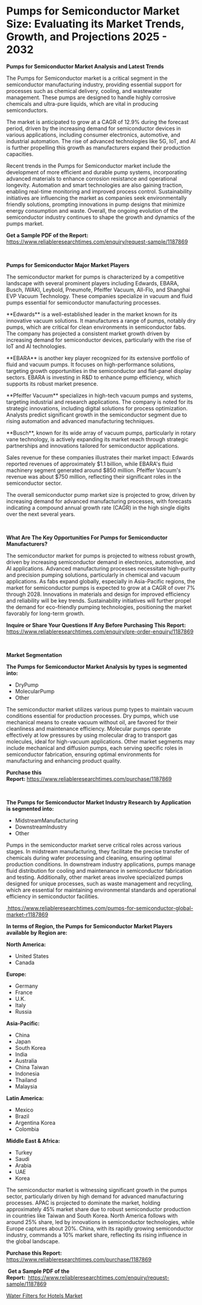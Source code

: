 <p><h1>Pumps for Semiconductor Market Size: Evaluating its Market Trends, Growth, and Projections 2025 - 2032</h1></p><p><strong>Pumps for Semiconductor Market Analysis and Latest Trends</strong></p>
<p><p>The Pumps for Semiconductor market is a critical segment in the semiconductor manufacturing industry, providing essential support for processes such as chemical delivery, cooling, and wastewater management. These pumps are designed to handle highly corrosive chemicals and ultra-pure liquids, which are vital in producing semiconductors. </p><p>The market is anticipated to grow at a CAGR of 12.9% during the forecast period, driven by the increasing demand for semiconductor devices in various applications, including consumer electronics, automotive, and industrial automation. The rise of advanced technologies like 5G, IoT, and AI is further propelling this growth as manufacturers expand their production capacities.</p><p>Recent trends in the Pumps for Semiconductor market include the development of more efficient and durable pump systems, incorporating advanced materials to enhance corrosion resistance and operational longevity. Automation and smart technologies are also gaining traction, enabling real-time monitoring and improved process control. Sustainability initiatives are influencing the market as companies seek environmentally friendly solutions, prompting innovations in pump designs that minimize energy consumption and waste. Overall, the ongoing evolution of the semiconductor industry continues to shape the growth and dynamics of the pumps market.</p></p>
<p><strong>Get a Sample PDF of the Report:&nbsp;</strong> <a href="https://www.reliableresearchtimes.com/enquiry/request-sample/1187869?utm_campaign=2230&utm_medium=2&utm_source=Github&utm_content=ia&utm_term=30032025&utm_id=pumps-for-semiconductor">https://www.reliableresearchtimes.com/enquiry/request-sample/1187869</a></p>
<p>&nbsp;</p>
<p><strong>Pumps for Semiconductor Major Market Players</strong></p>
<p><p>The semiconductor market for pumps is characterized by a competitive landscape with several prominent players including Edwards, EBARA, Busch, IWAKI, Leybold, Pneumofe, Pfeiffer Vacuum, All-Flo, and Shanghai EVP Vacuum Technology. These companies specialize in vacuum and fluid pumps essential for semiconductor manufacturing processes.</p><p>**Edwards** is a well-established leader in the market known for its innovative vacuum solutions. It manufactures a range of pumps, notably dry pumps, which are critical for clean environments in semiconductor fabs. The company has projected a consistent market growth driven by increasing demand for semiconductor devices, particularly with the rise of IoT and AI technologies.</p><p>**EBARA** is another key player recognized for its extensive portfolio of fluid and vacuum pumps. It focuses on high-performance solutions, targeting growth opportunities in the semiconductor and flat-panel display sectors. EBARA is investing in R&D to enhance pump efficiency, which supports its robust market presence.</p><p>**Pfeiffer Vacuum** specializes in high-tech vacuum pumps and systems, targeting industrial and research applications. The company is noted for its strategic innovations, including digital solutions for process optimization. Analysts predict significant growth in the semiconductor segment due to rising automation and advanced manufacturing techniques.</p><p>**Busch**, known for its wide array of vacuum pumps, particularly in rotary vane technology, is actively expanding its market reach through strategic partnerships and innovations tailored for semiconductor applications.</p><p>Sales revenue for these companies illustrates their market impact: Edwards reported revenues of approximately $1.1 billion, while EBARA's fluid machinery segment generated around $850 million. Pfeiffer Vacuum's revenue was about $750 million, reflecting their significant roles in the semiconductor sector.</p><p>The overall semiconductor pump market size is projected to grow, driven by increasing demand for advanced manufacturing processes, with forecasts indicating a compound annual growth rate (CAGR) in the high single digits over the next several years.</p></p>
<p>&nbsp;</p>
<p><strong>What Are The Key Opportunities For Pumps for Semiconductor Manufacturers?</strong></p>
<p><p>The semiconductor market for pumps is projected to witness robust growth, driven by increasing semiconductor demand in electronics, automotive, and AI applications. Advanced manufacturing processes necessitate high-purity and precision pumping solutions, particularly in chemical and vacuum applications. As fabs expand globally, especially in Asia-Pacific regions, the market for semiconductor pumps is expected to grow at a CAGR of over 7% through 2028. Innovations in materials and design for improved efficiency and reliability will be key trends. Sustainability initiatives will further propel the demand for eco-friendly pumping technologies, positioning the market favorably for long-term growth.</p></p>
<p><strong>Inquire or Share Your Questions If Any Before Purchasing This Report:</strong> <a href="https://www.reliableresearchtimes.com/enquiry/pre-order-enquiry/1187869?utm_campaign=2230&utm_medium=2&utm_source=Github&utm_content=ia&utm_term=30032025&utm_id=pumps-for-semiconductor">https://www.reliableresearchtimes.com/enquiry/pre-order-enquiry/1187869</a></p>
<p>&nbsp;</p>
<p><strong>Market Segmentation</strong></p>
<p><strong>The Pumps for Semiconductor Market Analysis by types is segmented into:</strong></p>
<p><ul><li>DryPump</li><li>MolecularPump</li><li>Other</li></ul></p>
<p><p>The semiconductor market utilizes various pump types to maintain vacuum conditions essential for production processes. Dry pumps, which use mechanical means to create vacuum without oil, are favored for their cleanliness and maintenance efficiency. Molecular pumps operate effectively at low pressures by using molecular drag to transport gas molecules, ideal for high-vacuum applications. Other market segments may include mechanical and diffusion pumps, each serving specific roles in semiconductor fabrication, ensuring optimal environments for manufacturing and enhancing product quality.</p></p>
<p><strong>Purchase this Report:&nbsp;</strong><a href="https://www.reliableresearchtimes.com/purchase/1187869?utm_campaign=2230&utm_medium=2&utm_source=Github&utm_content=ia&utm_term=30032025&utm_id=pumps-for-semiconductor">https://www.reliableresearchtimes.com/purchase/1187869</a></p>
<p>&nbsp;</p>
<p><strong>The Pumps for Semiconductor Market Industry Research by Application is segmented into:</strong></p>
<p><ul><li>MidstreamManufacturing</li><li>DownstreamIndustry</li><li>Other</li></ul></p>
<p><p>Pumps in the semiconductor market serve critical roles across various stages. In midstream manufacturing, they facilitate the precise transfer of chemicals during wafer processing and cleaning, ensuring optimal production conditions. In downstream industry applications, pumps manage fluid distribution for cooling and maintenance in semiconductor fabrication and testing. Additionally, other market areas involve specialized pumps designed for unique processes, such as waste management and recycling, which are essential for maintaining environmental standards and operational efficiency in semiconductor facilities.</p></p>
<p><a href="https://www.reliableresearchtimes.com/pumps-for-semiconductor-global-market-r1187869?utm_campaign=2230&utm_medium=2&utm_source=Github&utm_content=ia&utm_term=30032025&utm_id=pumps-for-semiconductor">&nbsp;https://www.reliableresearchtimes.com/pumps-for-semiconductor-global-market-r1187869</a></p>
<p><strong>In terms of Region, the Pumps for Semiconductor Market Players available by Region are:</strong></p>
<p>
    <p> <strong> North America: </strong>
        <ul>
            <li>United States</li>
            <li>Canada</li>
        </ul>
        </p> 
    <p> <strong> Europe: </strong>
        <ul>
            <li>Germany</li>
            <li>France</li>
            <li>U.K.</li>
            <li>Italy</li>
            <li>Russia</li>
        </ul>
        </p> 
    <p> <strong> Asia-Pacific: </strong>
        <ul>
            <li>China</li>
            <li>Japan</li>
            <li>South Korea</li>
            <li>India</li>
            <li>Australia</li>
            <li>China Taiwan</li>
            <li>Indonesia</li>
            <li>Thailand</li>
            <li>Malaysia</li>
        </ul>
        </p> 
    <p> <strong> Latin America: </strong>
        <ul>
            <li>Mexico</li>
            <li>Brazil</li>
            <li>Argentina Korea</li>
            <li>Colombia</li>
        </ul>
        </p> 
    <p> <strong> Middle East & Africa: </strong>
        <ul>
            <li>Turkey</li>
            <li>Saudi</li>
            <li>Arabia</li>
            <li>UAE</li>
            <li>Korea</li>
        </ul>
    </p>
    </p>
<p><p>The semiconductor market is witnessing significant growth in the pumps sector, particularly driven by high demand for advanced manufacturing processes. APAC is projected to dominate the market, holding approximately 45% market share due to robust semiconductor production in countries like Taiwan and South Korea. North America follows with around 25% share, led by innovations in semiconductor technologies, while Europe captures about 20%. China, with its rapidly growing semiconductor industry, commands a 10% market share, reflecting its rising influence in the global landscape.</p></p>
<p><strong>Purchase this Report: </strong><a href="https://www.reliableresearchtimes.com/purchase/1187869?utm_campaign=2230&utm_medium=2&utm_source=Github&utm_content=ia&utm_term=30032025&utm_id=pumps-for-semiconductor">https://www.reliableresearchtimes.com/purchase/1187869</a></p>
<p>&nbsp;<strong>Get a Sample PDF of the Report:&nbsp;&nbsp;</strong><a href="https://www.reliableresearchtimes.com/enquiry/request-sample/1187869?utm_campaign=2230&utm_medium=2&utm_source=Github&utm_content=ia&utm_term=30032025&utm_id=pumps-for-semiconductor">https://www.reliableresearchtimes.com/enquiry/request-sample/1187869</a></p>
<p><strong></strong></p>
<p><p><a href="https://github.com/petbigbeepjn/Market-Research-Report-List-2/blob/main/water-filters-for-hotels-market.md?utm_campaign=2230&utm_medium=2&utm_source=Github&utm_content=ia&utm_term=30032025&utm_id=pumps-for-semiconductor">Water Filters for Hotels Market</a></p></p>